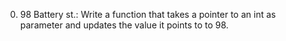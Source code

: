 0. 98 Battery st.: Write a function that takes a pointer to an int as parameter and updates the value it points to to 98.

